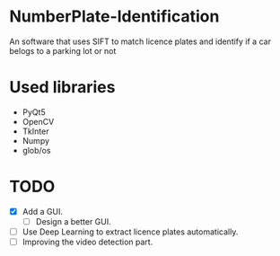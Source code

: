 # NumberPlate-Identification
An software that uses SIFT to match licence plates and identify if a car belogs to a parking lot or not

# Used libraries
- PyQt5
- OpenCV
- TkInter
- Numpy
- glob/os

# TODO
- [x] Add a GUI.
  - [ ] Design a better GUI.
- [ ] Use Deep Learning to extract licence plates automatically.
- [ ] Improving the video detection part.
